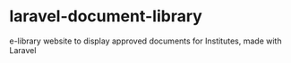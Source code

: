 # laravel-document-library
e-library website to display approved documents for Institutes, made with Laravel
